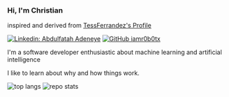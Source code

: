 ### Hi, I'm Christian
inspired and derived from [TessFerrandez's Profile](https://github.com/TessFerrandez)

[![Linkedin: Abdulfatah Adeneye](https://img.shields.io/badge/-iamr0b0tx-blue?style=flat-square&logo=Linkedin&logoColor=white&link=https://www.linkedin.com/in/omrimendels)](https://www.linkedin.com/in/abduladeneye/)
[![GitHub iamr0b0tx](https://img.shields.io/github/followers/iamr0b0tx?label=follow&style=social)](https://github.com/iamr0b0tx)

I'm a software developer enthusiastic about machine learning and artificial intelligence

I like to learn about why and how things work.

![top langs](https://github-readme-stats.vercel.app/api/top-langs/?username=iamr0b0tx&hide=jupyter%20notebook,html&langs_count=3)
![repo stats](https://github-readme-stats.vercel.app/api?username=iamr0b0tx&show_icons=true&line_height=27)
